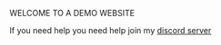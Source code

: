 WELCOME TO A DEMO WEBSITE

If you need help you need help join my [discord server](<https://dsc.gg/frjer110811>)
